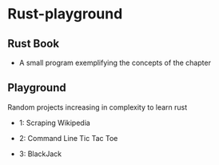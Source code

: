 # Rust-playground

## Rust Book

- A small program exemplifying the concepts of the chapter

## Playground

Random projects increasing in complexity to learn rust

- 1: Scraping Wikipedia

- 2: Command Line Tic Tac Toe

- 3: BlackJack
